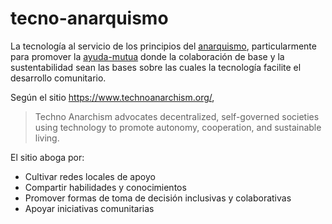 # tecno-anarquismo

La tecnología al servicio de los principios del [anarquismo](anarquismo.md), particularmente para promover la [ayuda-mutua](ayuda-mutua.md) donde la colaboración de base y la sustentabilidad sean las bases sobre las cuales la tecnología facilite el desarrollo comunitario.

Según el sitio https://www.technoanarchism.org/,

 > 
 > Techno Anarchism advocates decentralized, self-governed societies using technology to promote autonomy, cooperation, and sustainable living.

El sitio aboga por:

* Cultivar redes locales de apoyo
* Compartir habilidades y conocimientos
* Promover formas de toma de decisión inclusivas y colaborativas
* Apoyar iniciativas comunitarias

